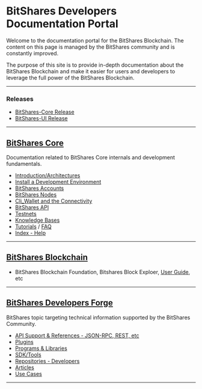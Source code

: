 # BitShares Developers Documentation Portal

Welcome to the documentation portal for the BitShares Blockchain. The content on this page is managed by the BitShares community and is constantly improved.

The purpose of this site is to provide in-depth documentation about the BitShares Blockchain and make it easier for users and developers to leverage the full power of the BitShares Blockchain.

***

### Releases
- [BitShares-Core Release](https://github.com/bitshares/bitshares-core/releases)
- [BitShares-UI Release](https://github.com/bitshares/bitshares-ui/releases)

***

## [BitShares Core](/core/README.md#bitshares-core)
Documentation related to BitShares Core internals and development fundamentals. 

- [Introduction/Architectures](/core/intro/README.md#introduction--architectures)
- [Install a Development Environment](/core/installation/README.md#install-a-development-environment)
- [BitShares Accounts](/core/accounts/README.md#bitshares-accounts)
- [BitShares Nodes](/core/nodes_full_witness/README.md#bitshares-nodes-and-p2p-network)
- [Cli_Wallet and the Connectivity](/core/wallet/README.md#cli_wallet-and-the-connectivity)
- [BitShares API](/core/api/README.md#bitshares-api) 
- [Testnets](/core/testnets/README.md#testnets)
- [Knowledge Bases](/core/knowledge_base#knowledge-base)
- [Tutorials](/core/tutorials#tutorials) / [FAQ](/core/tutorials/FAQ.md#frequently-asked-questions---list-all)
- [Index - Help](/core/help/index.md#help)

***

## [BitShares Blockchain](/core/bitshares_blockchain#bitshares-blockchain)
- BitShares Blockchain Foundation, Bitshares Block Exploer, [User Guide](https://github.com/bitshares/how.bitshares.works/tree/master/bbf/user_guide#user-guide), etc 

***

## [BitShares Developers Forge](/forge/README.md#bts-developers-forge)
BitShares topic targeting technical information supported by the BitShares Community. 

- [API Support & References - JSON-RPC, REST, etc ](/forge/api_support/README.md#api-support--references)
- [Plugins](/forge/plugins/README.md#plugins)
- [Programs & Libraries](/forge/program_libraries/README.md#programs--libraries)
- [SDK/Tools](/forge/sdk_tools/README.md#sdk--tools)
- [Repositories - Developers](/forge/shared_repo/repo_byname_list.md#developers-github-repositories)
- [Articles](/forge/articles/tech_articles_chronological.md#articles--references)
- [Use Cases](/forge/use_cases/README.md#use-cases)

***

